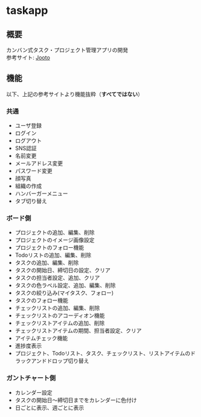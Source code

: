# taskapp

## 概要
カンバン式タスク・プロジェクト管理アプリの開発  
参考サイト: [Jooto](https://www.jooto.com/)

## 機能
以下、上記の参考サイトより機能抜粋（**すべてではない**）


### 共通
- ユーザ登録
- ログイン
- ログアウト
- SNS認証
- 名前変更
- メールアドレス変更
- パスワード変更
- 顔写真
- 組織の作成
- ハンバーガーメニュー
- タブ切り替え

### ボード側
- プロジェクトの追加、編集、削除
- プロジェクトのイメージ画像設定
- プロジェクトのフォロー機能
- Todoリストの追加、編集、削除
- タスクの追加、編集、削除
- タスクの開始日、締切日の設定、クリア
- タスクの担当者設定、追加、クリア
- タスクの色ラベル設定、追加、編集、削除
- タスクの絞り込み(マイタスク、フォロー)
- タスクのフォロー機能
- チェックリストの追加、編集、削除
- チェックリストのアコーディオン機能
- チェックリストアイテムの追加、削除
- チェックリストアイテムの期間、担当者設定、クリア
- アイテムチェック機能
- 進捗度表示
- プロジェクト、Todoリスト、タスク、チェックリスト、リストアイテムのドラックアンドドロップ切り替え

### ガントチャート側
- カレンダー設定
- タスクの開始日〜締切日までをカレンダーに色付け
- 日ごとに表示、週ごとに表示

